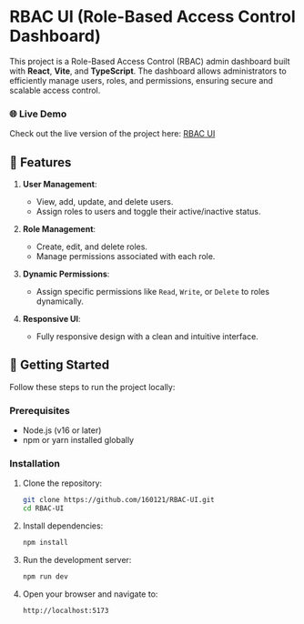 # RBAC UI (Role-Based Access Control Dashboard)

This project is a Role-Based Access Control (RBAC) admin dashboard built with **React**, **Vite**, and **TypeScript**. The dashboard allows administrators to efficiently manage users, roles, and permissions, ensuring secure and scalable access control.

### 🌐 **Live Demo**

Check out the live version of the project here: [RBAC UI](https://vercel.com/160121s-projects/rbac-ui)


## 📖 **Features**

1. **User Management**:
   - View, add, update, and delete users.
   - Assign roles to users and toggle their active/inactive status.

2. **Role Management**:
   - Create, edit, and delete roles.
   - Manage permissions associated with each role.

3. **Dynamic Permissions**:
   - Assign specific permissions like `Read`, `Write`, or `Delete` to roles dynamically.

4. **Responsive UI**:
   - Fully responsive design with a clean and intuitive interface.


## 🚀 **Getting Started**

Follow these steps to run the project locally:

### **Prerequisites**
- Node.js (v16 or later)
- npm or yarn installed globally

### **Installation**

1. Clone the repository:
   ```bash
   git clone https://github.com/160121/RBAC-UI.git
   cd RBAC-UI
2. Install dependencies:
   ```bash
   npm install
3. Run the development server:
   ```bash
   npm run dev
4. Open your browser and navigate to:
   ```bash
   http://localhost:5173

